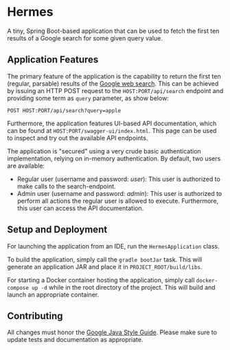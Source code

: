 # Hermes

A tiny, Spring Boot-based application that can be used to fetch the first ten results of a Google search for some given query value.

## Application Features

The primary feature of the application is the capability to return the first ten (regular, parsable) results of the [Google web search](https://www.google.com/). This can be achieved by issuing an HTTP POST request to the `HOST:PORT/api/search` endpoint and providing some term as `query` parameter, as show below:

```
POST HOST:PORT/api/search?query=apple
``` 

Furthermore, the application features UI-based API documentation, which can be found at `HOST:PORT/swagger-ui/index.html`. This page can be used to inspect and try out the available API endpoints.

The application is "secured" using a very crude basic authentication implementation, relying on in-memory authentication. By default, two users are available:

- Regular user (username and password: *user*): This user is authorized to make calls to the search-endpoint.
- Admin user (username and password: *admin*): This user is authorized to perform all actions the regular user is allowed to execute. Furthermore, this user can access the API documentation.

## Setup and Deployment

For launching the application from an IDE, run the `HermesApplication` class.

To build the application, simply call the `gradle bootJar` task. This will generate an application JAR and place it in `PROJECT_ROOT/build/libs`.

For starting a Docker container hosting the application, simply call `docker-compose up -d` while in the root directory of the project. This will build and launch an appropriate container.

## Contributing

All changes must honor the [Google Java Style Guide](https://google.github.io/styleguide/javaguide.html). Please make sure to update tests and documentation as appropriate.